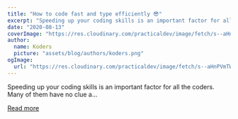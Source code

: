 ```yaml
---
title: "How to code fast and type efficiently 😎"
excerpt: "Speeding up your coding skills is an important factor for all the coders. Many of them have no clue a..."
date: "2020-08-13"
coverImage: "https://res.cloudinary.com/practicaldev/image/fetch/s--aHnPVmTW--/c_imagga_scale,f_auto,fl_progressive,h_420,q_auto,w_1000/https://dev-to-uploads.s3.amazonaws.com/i/mydgml5zk7ba9ys85xmb.png"
author:
  name: Koders
  picture: "assets/blog/authors/koders.png"
ogImage:
  url: "https://res.cloudinary.com/practicaldev/image/fetch/s--aHnPVmTW--/c_imagga_scale,f_auto,fl_progressive,h_420,q_auto,w_1000/https://dev-to-uploads.s3.amazonaws.com/i/mydgml5zk7ba9ys85xmb.png"
---
```


Speeding up your coding skills is an important factor for all the coders. Many of them have no clue a...

[Read more](https://dev.to/rahxuls/how-to-code-fast-and-type-efficiently-11fj)
